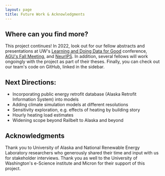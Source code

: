 ```yaml
---
layout: page
title: Future Work & Acknowledgments
---
```


## Where can you find more?
This project continues! In 2022, look out for our fellow abstracts and presentations at UW's [Learning and Doing Data for Good](https://escience.washington.edu/data-for-good-conference-2022) conference, [AGU's Fall Meeting](https://www.agu.org/Fall-Meeting), and [NeurIPS](https://neurips.cc). In addition, several fellows will work ongoingly with the project as part of their theses. Finally, you can check out our team's code on GitHub, linked in the sidebar.

## Next Directions: 
+ Incorporating public energy retrofit database (Alaska Retrofit Information System) into models
+ Adding climate simulation models at different resolutions
+ Sensitivity exploration, e.g. effects of heating by building story
+ Hourly heating load estimates
+ Widening scope beyond Railbelt to Alaska and beyond

## Acknowledgments
Thank you to University of Alaska and National Renewable Energy Laboratory researchers who generously shared their time and input with us for stakeholder interviews. Thank you as well to the University of Washington's e-Science institute and Micron for their support of this project.
